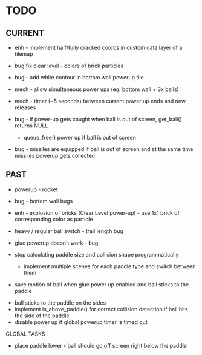 TODO
====

CURRENT
-------

- enh - implement half/fully cracked coords in custom data layer of a tilemap
- bug fix clear level - colors of brick particles
- bug - add white contour in bottom wall powerup tile

- mech - allow simultaneous power ups (eg. bottom wall + 3x balls)
- mech - timer (~5 seconds) between current power up ends and new releases

- bug - if power-up gets caught when ball is out of screen, get_ball() returns NULL
  + queue_free() power up if ball is out of screen

- bug - missiles are equipped if ball is out of screen and at the same time missiles powerup gets collected

PAST
----
+ powerup - rocket
+ bug - bottom wall bugs

+ enh - explosion of bricks (Clear Level power-up) - use 1x1 brick of corresponding color as particle


+ heavy / regular ball switch - trail length bug
+ glue powerup doesn't work - bug

+ stop calculating paddle size and collision shape programmatically
	+ implement multiple scenes for each paddle type and switch between them
- save motion of ball when glue power up enabled and ball sticks to the paddle
+ ball sticks to the paddle on the sides
+ implement is_above_paddle() for correct collision detection if ball hits the side of the paddle
+ disable power up if global powerup timer is timed out

GLOBAL TASKS
- place paddle lower - ball should go off screen right below the paddle
